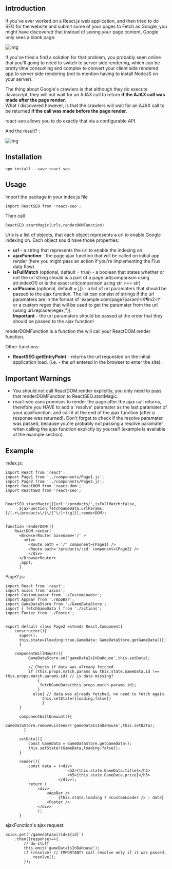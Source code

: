 
<h2>Introduction</h2>

If you've ever worked on a React.js web application, and then tried to do SEO for the website and submit some of your pages to Fetch as Google,
you might have discovered that instead of seeing your page content, Google only sees a blank page:

![img](http://i.imgur.com/UEPKe6P.png)


If you've tried a find a solution for that problem, you probably seen online that you'll going to need to switch to server side rendering,
which can be pretty time consuming and complex to convert your client side rendered app to server side rendering (not to mention having
to install NodeJS on your server).

The thing about Google's crawlers is that although they do execute Javascript,
they will not wait for an AJAX call to return <strong>if the AJAX call was made after the page render</strong>.<br />
What I discovered however, is that the crawlers will wait for an AJAX call to be returned <strong>if the call was made before the page render</strong>.

react-seo allows you to do exactly that via a configurable API.

And the result? :

![img](http://i.imgur.com/xuIdKME.png)

<h2>Installation</h2>

    npm install --save react-seo


<h2>Usage</h2>

Import the package in your index.js file

    import ReactSEO from 'react-seo';

Then call

    ReactSEO.startMagic(urls,renderDOMFunction)


Urls is a list of objects, that each object represents a url to enable Google indexing on.
Each object sould have those properties:
<ul>
<li><strong>url</strong> - a string that represents the url to enable the indexing on.</li>
<li><strong>ajaxFunction</strong> - the page ajax function that will be called on initial app render 
(here you might pass an action if you're implementing the Flux data flow)</li>
<li><strong>isFullMatch</strong> (optional, default = true) - a boolean that states whether or not the url string should is a part of
a page url(comparison using str.indexOf) or is the exact url(comparison using str === str)</li>
<li><strong>urlParams</strong> (optional, default = []) - a list of url paramaters that should be passed to the ajax function.
The list can consist of strings if the url paramaters are in the format of 'example.com/page?param1=X&param2=Y'
or a custom regex that will be used to get the paramater from the url (using url.replace(regex,'')).
<br /><strong>Important</strong> - the url paramaters should be passed at the order that they should be passed to the ajax function!</li>
</ul>



renderDOMFunction is a function the will call your ReactDOM.render function.

Other functions:
<ul>
<li><strong>ReactSEO.getEntryPoint</strong> - returns the url requested on the initial application load.
(i.e. - the url entered in the browser to enter the site).<br /> 
</li>

</ul>


<h2>Important Warnings</h2>
<ul>
<li>You should not call ReactDOM.render explicitly, you only need to pass that renderDOMFunction to ReactSEO.startMagic.</li>
<li>react-seo uses promises to render the page after the ajax call returns,
therefore you HAVE to add a 'resolve' paramater as the last paramater of your ajaxFunction, and call it at the end of
the ajax function (after a response was returned). Don't forget to check if the resolve paramater was passed,
because you're probably not passing a resolve paramater when calling the ajax function explictly by yourself (example is available at the example section).</li>
</ul>


<h2>Example</h2>

index.js:

    import React from 'react';
    import Page1 from '../components/Page1.js';
    import Page2 from '../components/Page2.js';
    import ReactDOM from 'react-dom';
    import ReactSEO from 'react-seo';
    
    
    ReactSEO.startMagic([{url:'/products/',isFullMatch:false,
	      ajaxFunction:fetchGameData,urlParams:[/(.+\/products\/|\/[^\/]+)/g]}],renderDOM);
    
    
    function renderDOM(){
        ReactDOM.render(
          <BrowserRouter basename='/' >
            <div>
              <Route path = '/' component={Page1} />
              <Route path='/products/:id' component={Page2} />
              </div>
          </BrowserRouter>
          ,app);
          }


Page2.js:

    import React from 'react'; 
    import axios from 'axios';
    import CustomLoader from './CustomLoader';
    import AppBar from './AppBar';
    import GameDataStore from './GameDataStore';
    import { fetchGameData } from './actions';
    import Footer from './Footer';
    
    
    export default class Page2 extends React.Component{
        constructor(){
          super();
          this.state={loading:true,GameData: GameDataStore.getGameData()};
          }
        
        componentWillMount(){
              GameDataStore.on('gameDataIsInDaHouse',this.setData);
              
              // Checks if data was already fetched
              if (this.props.match.params && this.state.GameData.id !== this.props.match.params.id) // is data missing?
                  {
                   fetchGameData(this.props.match.params.id);
                  }
                else{ // data was already fetched, no need to fetch again.
                    this.setState({loading:false})
                    }
          }
          
          componentWillUnmount(){
              GameDataStore.removeListener('gameDataIsInDaHouse',this.setData);
            }
          
          setData(){
              const GameData = GameDataStore.getGameData();
              this.setState({GameData,loading:false});
          }
          
          render(){
              const data = (<div>
                               <h2>{this.state.GameData.title}</h2>
                               <h5>{this.state.GameData.price}</h5>
                           </div>);
              return (
                  <div>
                      <AppBar />
                           {this.state.loading ? <CustomLoader /> : data}
                      <Footer />
                  </div>
                  );
          }


ajaxFunction's ajax request:

    axios.get(`/gamedataapi?id=${id}`)
		.then((response)=>{
			// do stuff
			this.emit('gameDataIsInDaHouse');
			if (resolve) // IMPORTANT! call resolve only if it was passed.
				resolve();
			});


